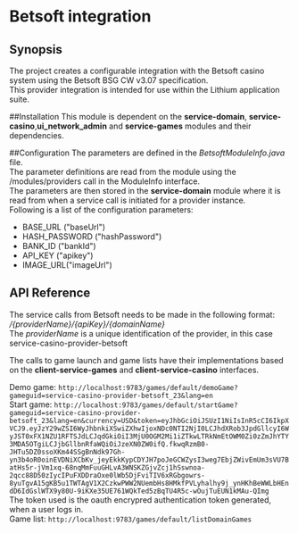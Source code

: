 # Betsoft integration

## Synopsis

The project creates a configurable integration with the Betsoft casino system using the Betsoft BSG CW v3.07 specification.</br>
This provider integration is intended for use within the Lithium application suite.

##Installation
This module is dependent on the **service-domain**, **service-casino**,**ui_network_admin** and **service-games** modules and their dependencies.

##Configuration
The parameters are defined in the *BetsoftModuleInfo.java* file.</br>
The parameter definitions are read from the module using the /modules/providers call in the ModuleInfo interface.</br>
The parameters are then stored in the **service-domain** module where it is read from when a service call is initiated for a provider instance.</br>
Following is a list of the configuration parameters:
* BASE_URL ("baseUrl")
* HASH_PASSWORD ("hashPassword")
* BANK_ID ("bankId")
* API_KEY ("apikey")
* IMAGE_URL("imageUrl")

## API Reference
The service calls from Betsoft needs to be made in the following format: */{providerName}/{apiKey}/{domainName}*</br>
The *providerName* is a unique identification of the provider, in this case service-casino-provider-betsoft

The calls to game launch and game lists have their implementations based on the **client-service-games** and **client-service-casino** interfaces. 

Demo game: `http://localhost:9783/games/default/demoGame?gameguid=service-casino-provider-betsoft_23&lang=en`</br>
Start game: `http://localhost:9783/games/default/startGame?gameguid=service-casino-provider-betsoft_23&lang=en&currency=USD&token=eyJhbGciOiJSUzI1NiIsInR5cCI6IkpXVCJ9.eyJzY29wZSI6WyJhbnkiXSwiZXhwIjoxNDc0NTI2NjI0LCJhdXRob3JpdGllcyI6WyJST0xFX1NZU1RFTSJdLCJqdGkiOiI3MjU0OGM2Mi1iZTkwLTRkNmEtOWM0Zi0zZmJhYTY3MDA5OTgiLCJjbGllbnRfaWQiOiJzeXN0ZW0ifQ.fkwqRzmB0-JHTu5DZ0ssoXKm44SSgBnNdk97Gh-yn3b4oR0oinEVDNiXCbKv_jeyEkkKypCDYJH7poJeGCWZysI3weg7EbjZWivEmUm3sVU7BatHs5r-jVm1xq-68nqMmFuuGHLvA3WNSKZGjvZcj1hSswnoa-2qcc88D50zIycIPuFXDDraOxe0lWb5DjFviTIV6xRGbgowrs-8yuTgvA15gKB5u1TWTAgV1X2CzkwPWW2NUembHs8HMkfPVLyhalhy9j_ynHKhBeWWLbHEndD6IdGslWTX9y80U-9iKXe35UE761WQkTed5zBqTU4R5c-wOujTuEUN1kMAu-QImg`</br>
The token used is the oauth encrypred authentication token generated, when a user logs in.</br>
Game list: `http://localhost:9783/games/default/listDomainGames`</br>
